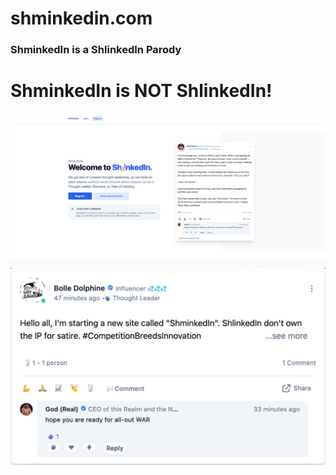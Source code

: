 # shminkedin.com
### ShminkedIn is a ShlinkedIn Parody

# ShminkedIn is NOT ShlinkedIn!
![](shminkedin2.png)
![](bolle.png)
